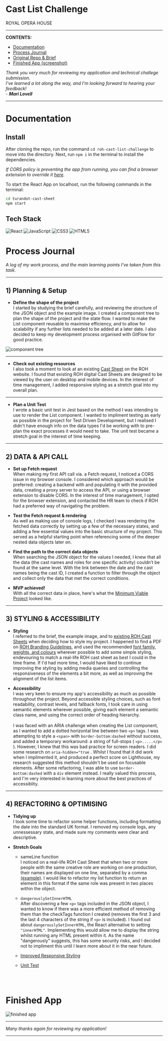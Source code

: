 # Cast List Challenge
ROYAL OPERA HOUSE

---

**CONTENTS:**
- [ Documentation ](#docs)
- [ Process Journal ](#journal)
- [ Original Repo & Brief ](https://github.com/royaloperahouse/roh-cast-list-challenge)
- [ Finished App (screenshot) ](#final)

*Thank you very much for reviewing my application and technical challege submission.<br>I've learned a lot along the way, and I'm looking forward to hearing your feedback!<br> - **Mari Lovell***

---

<a name="docs"></a>
# Documentation

## Install
After cloning the repo, run the command `cd roh-cast-list-challenge` to move into the directory.
Next, run `npm i` in the terminal to install the dependencies.

*If CORS policy is preventing the app from running, you can find a browser extension to override it [here](https://chrome.google.com/webstore/detail/moesif-origin-cors-change/digfbfaphojjndkpccljibejjbppifbc#:~:text=Moesif%20Origin%20%26%20CORS%20Changer&text=This%20plugin%20allows%20you%20to,without%20receiving%20Cross%20Origin%20Errors.).*

To start the React App on localhost, run the following commands in the terminal:
```bash
cd turandot-cast-sheet
npm start
```

## Tech Stack
![React](https://img.shields.io/badge/react-%2320232a.svg?style=for-the-badge&logo=react&logoColor=%2361DAFB) ![JavaScript](https://img.shields.io/badge/javascript-%23323330.svg?style=for-the-badge&logo=javascript&logoColor=%23F7DF1E) ![CSS3](https://img.shields.io/badge/css3-%231572B6.svg?style=for-the-badge&logo=css3&logoColor=white) ![HTML5](https://img.shields.io/badge/html5-%23E34F26.svg?style=for-the-badge&logo=html5&logoColor=white)

<a name="journal"></a>
# Process Journal
*A log of my work process, and the main learning points I've taken from this task.*

---

## 1) Planning & Setup

- **Define the shape of the project** <br>
I started by studying the brief carefully, and reviewing the structure of the JSON object and the example image. I created a component tree to plan the shape of the project and the state flow. I wanted to make the List component reusable to maximise efficiency, and to allow for scalability if any further lists needed to be added at a later date.
I also decided to keep my development process organised with GitFlow for good practice.


![component tree](./readme-images/component-tree-roh.png)


---
- **Check out existing resources**<br>
I also took a moment to look at an existing [Cast Sheet](./readme-images/cast-sheets.png) on the ROH website. I found that existing ROH digital Cast Sheets are designed to be viewed by the user on desktop and mobile devices. In the interest of time management, I added responsive styling as a stretch goal into my overall plan.


---

<a name="unittest"></a>
- **Plan a Unit Test**<br>
I wrote a basic unit test in Jest based on the method I was intending to use to render the List component. I wanted to impliment testing as early as possible in the project for Test Driven Development, but I realised I didn't have enough info on the data types I'd be working with to pre-plan the exact processes it would need to take. The unit test became a stretch goal in the interest of time keeping.

---

## 2) DATA & API CALL


- **Set up Fetch request**<br>
When making my first API call via. a Fetch request, I noticed a CORS issue in my browser console. I considered which approach would be preferred: creating a backend with and populating it with the provided data, creating a proxy server to access the API, or using a browser extension to disable CORS. In the interest of time management, I opted for the browser extension, and contacted the HR team to check if ROH had a preferred way of navigating the problem.


- **Test the Fetch request & rendering**<br>
As well as making use of console logs, I checked I was rendering the fetched data correctly by setting up a few of the necessary states, and adding a few essential values into the basic structure of my project. This served as a helpful starting point when referencing some of the deeper nested data objects later on.


- **Find the path to the correct data objects**<br>
When searching the JSON object for the values I needed, I knew that all the data (the cast names and roles for one specific activity) couldn’t be found at the same level. With the link between the date and the cast names being the cast ID, I created a function to filter through the object and collect only the data that met the correct conditions. 

- **MVP achieved!**<br>
With all the correct data in place, here's what the [Minimum Viable Project](./readme-images/mvp-roh.png) looked like.

---

## 3) STYLING & ACCESSIBILITY
<a name="styling"></a>
- **Styling**<br>
I referred to the brief, the example image, and to [existing ROH Cast Sheets](https://www.roh.org.uk/tickets-and-events/40/the-magic-flute-by-david-mcvicar/cast-list/51323) when deciding how to style my project. I happened to find a PDF on [ROH Branding Guidelines](http://static.roh.org.uk/for/pdfs/ROH_GuidelinesSectionA.pdf), and used the recommended [font family, weights, and colours](./readme-images/branding-guidelines-roh.png) wherever possible to add some simple styling, endevouring to match a real-life ROH cast sheet as best I could in the time frame. If I'd had more time, I would have liked to continue improving the styling by adding media queries and controlling the responsiveness of the elements a bit more, as well as improving the alignment of the list items.

- **Accessibility**<br>
I was very keen to ensure my app's accessibility as much as possible throughout the project. Beyond accessible styling choices, such as font readability, contrast levels, and fallback fonts, I took care in using semantic elements wherever possible, giving each element a semantic class name, and using the correct order of heading hierarchy.<br><br>
I was faced with an ARIA challenge when creating the List component, as I wanted to add a dotted horizontal line between two `<p>` tags. I was attempting to style a `<span>` with `border-bottom:dashed` without success, and added a temporary workaround: a string of full-stops ( `<p>.....</p>` ). However, I knew that this was bad practice for screen readers. I did some research on `aria-hidden="true` . Whilst I found that it did work when I implimented it, and produced a perfect score on Lighthouse, my research suggested this method shouldn't be used on focusable elements. After some refactoring, I was able to use `border-bottom:dashed` with a `div` element instead. I really valued this process, and I'm very interested in learning more about the best practices of accessiblity.

---

## 4) REFACTORING & OPTIMISING

- **Tidying up**<br>
I took some time to refactor some helper functions, including formatting the date into the standard UK format. I removed my console logs, any unnessessary state, and made sure my comments were clear and descriptive.

- **Stretch Goals**<br>

    - sameLine function<br>
    I noticed on a real-life ROH Cast Sheet that when two or more people with the same creative role are working on one production, their names are displayed on one line, separated by a comma [(example)](./readme-images/same-role-creatives-roh.png). I would like to refactor my list function to return an element in this format if the same role was present in two places within the object.

    - `dangerouslySetInnerHTML`<br>
    After discovering a few `<p>` tags included in the JSON object, I wanted to know if there was a more efficient method of removing them than the checkTags function I created (removes the first 3 and the last 4 characters of the string if `<p>` is included). I found out about `dangerouslySetInnerHTML`, the React alternative to setting `"innerHTML"`. Implementing this would allow me to display the string whilst running any HTML present within it. As the name "dangerously" suggests, this has some security risks, and I decided not to impliment this until I learn more about it in the near future.
    
    - [Improved Responsive Styling](#styling)
    
    - [Unit Test](#unittest)

<br>
<br>

<a name="docs"></a>
# Finished App

![finished app](./readme-images/finished-app-roh.png)

---

*Many thanks again for reviewing my application!*

---
